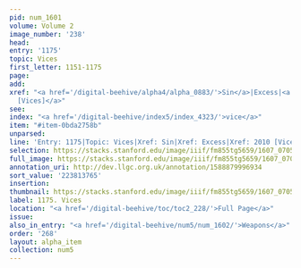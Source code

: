 ```yaml
---
pid: num_1601
volume: Volume 2
image_number: '238'
head:
entry: '1175'
topic: Vices
first_letter: 1151-1175
page:
add:
xref: "<a href='/digital-beehive/alpha4/alpha_0883/'>Sin</a>|Excess|<a href='/digital-beehive/num9/num_2944/'>2010
  [Vices]</a>"
see:
index: "<a href='/digital-beehive/index5/index_4323/'>vice</a>"
item: "#item-0bda2758b"
unparsed:
line: 'Entry: 1175|Topic: Vices|Xref: Sin|Xref: Excess|Xref: 2010 [Vices]|Index: vice|#item-0bda2758b'
selection: https://stacks.stanford.edu/image/iiif/fm855tg5659/1607_0705/883,3765,2749,671/full/0/default.jpg
full_image: https://stacks.stanford.edu/image/iiif/fm855tg5659/1607_0705/full/full/0/default.jpg
annotation_uri: http://dev.llgc.org.uk/annotation/1588879996934
sort_value: '223813765'
insertion:
thumbnail: https://stacks.stanford.edu/image/iiif/fm855tg5659/1607_0705/883,3765,600,180/250,/0/default.jpg
label: 1175. Vices
location: "<a href='/digital-beehive/toc/toc2_228/'>Full Page</a>"
issue:
also_in_entry: "<a href='/digital-beehive/num5/num_1602/'>Weapons</a>"
order: '268'
layout: alpha_item
collection: num5
---
```

